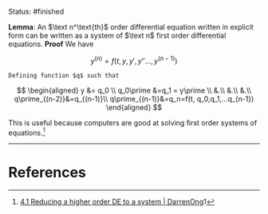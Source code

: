 Status: #finished 

**Lemma**: An $\text n^\text{th}$ order differential equation written in explicit form can be written as a system of $\text n$ first order differential equations.
**Proof**
	We have
	
$$
y^{(n)}=f(t, y, y\prime, y\prime\prime..., y^{(n-1)})
$$

	Defining function $q$ such that 
	
$$
\begin{aligned}
	y &= q_0 \\
	q_0\prime &=q_1 = y\prime \\
	&.\\
	&.\\
	&.\\
	q\prime_{(n-2)}&=q_{(n-1)}\\
	q\prime_{(n-1)}&=q_n=f(t, q_0,q_1,...q_{n-1})
	\end{aligned}
$$

This is useful because computers are good at solving first order systems of equations.[^1]

---
# References
[^1]: [4.1 Reducing a higher order DE to a system | DarrenOng](https://www.youtube.com/watch?v=K_Oa-tY2dWw)1

